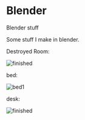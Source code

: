 # Blender
 Blender stuff
 
 Some stuff I make in blender.
 
 Destroyed Room:
 
![finished](https://user-images.githubusercontent.com/43707028/160301742-c8da0826-76dd-429c-b5e1-2e7dbfc04f68.PNG)

bed:

![bed1](https://user-images.githubusercontent.com/43707028/162049634-24b656ec-fe12-4691-8971-7ac8c8485926.PNG)

desk:

![finished](https://user-images.githubusercontent.com/43707028/162049768-4973ba43-b78c-4f12-a27e-4ba6f94d7407.PNG)
